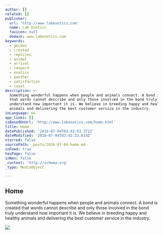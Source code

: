 ```yaml
---
author: []
related: []
publisher:
  url: 'http://www.labexotics.com'
  name: Lab Exotics
  favicon: null
  domain: www.labexotics.com
keywords:
  - geckos
  - crested
  - reptiles
  - animal
  - arrival
  - leopard
  - exotics
  - panther
  - satisfaction
  - loyal
description: >-
  Something wonderful happens when people and animals connect. A bond is created
  that words cannot describe and only those involved in the bond truly
  understand how important it is. We believe in breeding happy and healthy
  animals and delivering the best customer service in the industry.
inLanguage: en
app_links: []
isBasedOnUrl: 'http://www.labexotics.com/home.html'
title: Home
datePublished: '2016-07-04T03:42:53.371Z'
dateModified: '2016-07-04T03:42:33.814Z'
starred: false
sourcePath: _posts/2016-07-04-home.md
inFeed: true
hasPage: false
inNav: false
_context: 'http://schema.org'
_type: MediaObject

---
```

<article style=""><h1>Home</h1><p>Something wonderful happens when people and animals connect. A bond is created that words cannot describe and only those involved in the bond truly understand how important it is. We believe in breeding happy and healthy animals and delivering the best customer service in the industry.</p><img src="http://nebula.wsimg.com/7df24c069fb0f2f36f2da02a22f1c621?AccessKeyId=CE5A23B340A8064E64C8&amp;disposition=0&amp;alloworigin=1" /></article>